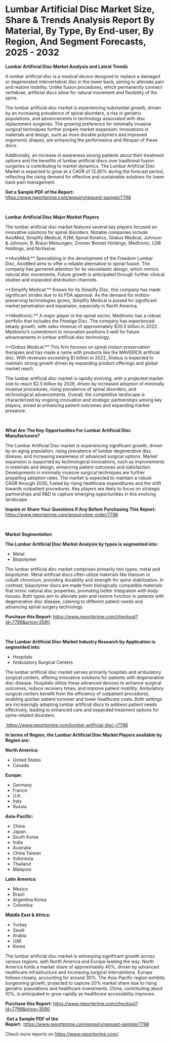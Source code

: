 <p><h1>Lumbar Artificial Disc Market Size, Share & Trends Analysis Report By Material, By Type, By End-user, By Region, And Segment Forecasts, 2025 - 2032</h1></p><p><strong>Lumbar Artificial Disc Market Analysis and Latest Trends</strong></p>
<p><p>A lumbar artificial disc is a medical device designed to replace a damaged or degenerated intervertebral disc in the lower back, aiming to alleviate pain and restore mobility. Unlike fusion procedures, which permanently connect vertebrae, artificial discs allow for natural movement and flexibility of the spine.</p><p>The lumbar artificial disc market is experiencing substantial growth, driven by an increasing prevalence of spinal disorders, a rise in geriatric populations, and advancements in technology associated with disc replacement surgeries. The growing preference for minimally invasive surgical techniques further propels market expansion. Innovations in materials and design, such as more durable polymers and improved ergonomic shapes, are enhancing the performance and lifespan of these discs.</p><p>Additionally, an increase in awareness among patients about their treatment options and the benefits of lumbar artificial discs over traditional fusion surgeries is contributing to market dynamics. The Lumbar Artificial Disc Market is expected to grow at a CAGR of 12.80% during the forecast period, reflecting the rising demand for effective and sustainable solutions for lower back pain management.</p></p>
<p><strong>Get a Sample PDF of the Report:&nbsp;</strong> <a href="https://www.reportprime.com/enquiry/request-sample/7798?utm_campaign=1950&utm_medium=2&utm_source=Github&utm_content=ia&utm_term=19032025&utm_id=lumbar-artificial-disc">https://www.reportprime.com/enquiry/request-sample/7798</a></p>
<p>&nbsp;</p>
<p><strong>Lumbar Artificial Disc Major Market Players</strong></p>
<p><p>The lumbar artificial disc market features several key players focused on innovative solutions for spinal disorders. Notable companies include AxioMed, Simplify Medical, K2M, Spinal Kinetics, Globus Medical, Johnson & Johnson, B. Braun Melsungen, Zimmer Biomet Holdings, Medtronic, LDR Holdings, and NuVasive.</p><p>**AxioMed:** Specializing in the development of the Freedom Lumbar Disc, AxioMed aims to offer a reliable alternative to spinal fusion. The company has garnered attention for its viscoelastic design, which mimics natural disc movements. Future growth is anticipated through further clinical studies and expanded distribution channels.</p><p>**Simplify Medical:** Known for its Simplify Disc, this company has made significant strides due to its FDA approval. As the demand for motion-preserving technologies grows, Simplify Medical is poised for significant market penetration and expansion, especially in North America.</p><p>**Medtronic:** A major player in the spinal sector, Medtronic has a robust portfolio that includes the Prestige Disc. The company has experienced steady growth, with sales revenue of approximately $30.5 billion in 2022. Medtronic’s commitment to innovation positions it well for future advancements in lumbar artificial disc technology.</p><p>**Globus Medical:** This firm focuses on spinal motion preservation therapies and has made a name with products like the MAVERICK artificial disc. With revenues exceeding $1 billion in 2022, Globus is expected to maintain strong growth driven by expanding product offerings and global market reach.</p><p>The lumbar artificial disc market is rapidly evolving, with a projected market size to reach $2.5 billion by 2026, driven by increased adoption of minimally invasive procedures, rising prevalence of spinal disorders, and technological advancements. Overall, the competitive landscape is characterized by ongoing innovation and strategic partnerships among key players, aimed at enhancing patient outcomes and expanding market presence.</p></p>
<p>&nbsp;</p>
<p><strong>What Are The Key Opportunities For Lumbar Artificial Disc Manufacturers?</strong></p>
<p><p>The Lumbar Artificial Disc market is experiencing significant growth, driven by an aging population, rising prevalence of lumbar degenerative disc disease, and increasing awareness of advanced surgical options. Market expansion is supported by technological innovations, such as improvements in materials and design, enhancing patient outcomes and satisfaction. Developments in minimally invasive surgical techniques are further propelling adoption rates. The market is expected to maintain a robust CAGR through 2030, fueled by rising healthcare expenditures and the shift towards outpatient procedures. Key players are likely to focus on strategic partnerships and R&D to capture emerging opportunities in this evolving landscape.</p></p>
<p><strong>Inquire or Share Your Questions If Any Before Purchasing This Report:</strong> <a href="https://www.reportprime.com/enquiry/pre-order/7798?utm_campaign=1950&utm_medium=2&utm_source=Github&utm_content=ia&utm_term=19032025&utm_id=lumbar-artificial-disc">https://www.reportprime.com/enquiry/pre-order/7798</a></p>
<p>&nbsp;</p>
<p><strong>Market Segmentation</strong></p>
<p><strong>The Lumbar Artificial Disc Market Analysis by types is segmented into:</strong></p>
<p><ul><li>Metal</li><li>Biopolymer</li></ul></p>
<p><p>The lumbar artificial disc market comprises primarily two types: metal and biopolymer. Metal artificial discs often utilize materials like titanium or cobalt-chromium, providing durability and strength for spine stabilization. In contrast, biopolymer discs are made from biologically compatible materials that mimic natural disc properties, promoting better integration with body tissues. Both types aim to alleviate pain and restore function in patients with degenerative disc disease, catering to different patient needs and advancing spinal surgery technology.</p></p>
<p><strong>Purchase this Report:&nbsp;</strong><a href="https://www.reportprime.com/checkout?id=7798&price=3590&utm_campaign=1950&utm_medium=2&utm_source=Github&utm_content=ia&utm_term=19032025&utm_id=lumbar-artificial-disc">https://www.reportprime.com/checkout?id=7798&price=3590</a></p>
<p>&nbsp;</p>
<p><strong>The Lumbar Artificial Disc Market Industry Research by Application is segmented into:</strong></p>
<p><ul><li>Hospitals</li><li>Ambulatory Surgical Centers</li></ul></p>
<p><p>The lumbar artificial disc market serves primarily hospitals and ambulatory surgical centers, offering innovative solutions for patients with degenerative disc disease. Hospitals utilize these advanced devices to enhance surgical outcomes, reduce recovery times, and improve patient mobility. Ambulatory surgical centers benefit from the efficiency of outpatient procedures, enabling quicker patient turnover and lower healthcare costs. Both settings are increasingly adopting lumbar artificial discs to address patient needs effectively, leading to enhanced care and expanded treatment options for spine-related disorders.</p></p>
<p><a href="https://www.reportprime.com/lumbar-artificial-disc-r7798?utm_campaign=1950&utm_medium=2&utm_source=Github&utm_content=ia&utm_term=19032025&utm_id=lumbar-artificial-disc">&nbsp;https://www.reportprime.com/lumbar-artificial-disc-r7798</a></p>
<p><strong>In terms of Region, the Lumbar Artificial Disc Market Players available by Region are:</strong></p>
<p>
    <p> <strong> North America: </strong>
        <ul>
            <li>United States</li>
            <li>Canada</li>
        </ul>
        </p> 
    <p> <strong> Europe: </strong>
        <ul>
            <li>Germany</li>
            <li>France</li>
            <li>U.K.</li>
            <li>Italy</li>
            <li>Russia</li>
        </ul>
        </p> 
    <p> <strong> Asia-Pacific: </strong>
        <ul>
            <li>China</li>
            <li>Japan</li>
            <li>South Korea</li>
            <li>India</li>
            <li>Australia</li>
            <li>China Taiwan</li>
            <li>Indonesia</li>
            <li>Thailand</li>
            <li>Malaysia</li>
        </ul>
        </p> 
    <p> <strong> Latin America: </strong>
        <ul>
            <li>Mexico</li>
            <li>Brazil</li>
            <li>Argentina Korea</li>
            <li>Colombia</li>
        </ul>
        </p> 
    <p> <strong> Middle East & Africa: </strong>
        <ul>
            <li>Turkey</li>
            <li>Saudi</li>
            <li>Arabia</li>
            <li>UAE</li>
            <li>Korea</li>
        </ul>
    </p>
    </p>
<p><p>The lumbar artificial disc market is witnessing significant growth across various regions, with North America and Europe leading the way. North America holds a market share of approximately 40%, driven by advanced healthcare infrastructure and increasing surgical interventions. Europe follows closely, accounting for around 30%. The Asia-Pacific region exhibits burgeoning growth, projected to capture 20% market share due to rising geriatric populations and healthcare investments. China, contributing about 10%, is anticipated to grow rapidly as healthcare accessibility improves.</p></p>
<p><strong>Purchase this Report: </strong><a href="https://www.reportprime.com/checkout?id=7798&price=3590&utm_campaign=1950&utm_medium=2&utm_source=Github&utm_content=ia&utm_term=19032025&utm_id=lumbar-artificial-disc">https://www.reportprime.com/checkout?id=7798&price=3590</a></p>
<p>&nbsp;<strong>Get a Sample PDF of the Report:&nbsp;&nbsp;</strong><a href="https://www.reportprime.com/enquiry/request-sample/7798?utm_campaign=1950&utm_medium=2&utm_source=Github&utm_content=ia&utm_term=19032025&utm_id=lumbar-artificial-disc">https://www.reportprime.com/enquiry/request-sample/7798</a></p>
<p><strong></strong></p>
<p>Check more reports on <a href="https://www.reportprime.com/?utm_campaign=1950&utm_medium=2&utm_source=Github&utm_content=ia&utm_term=19032025&utm_id=lumbar-artificial-disc">https://www.reportprime.com/</a></p>